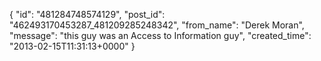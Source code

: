  {
   "id": "481284748574129",
   "post_id": "462493170453287_481209285248342",
   "from_name": "Derek Moran",
   "message": "this guy was an Access to Information guy",
   "created_time": "2013-02-15T11:31:13+0000"
 }
